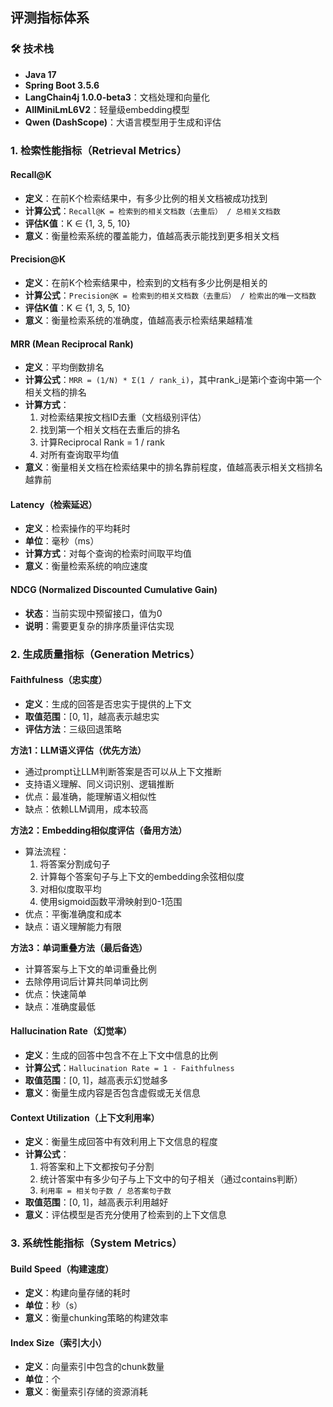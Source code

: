 ##  评测指标体系

### 🛠 技术栈

- **Java 17**
- **Spring Boot 3.5.6**
- **LangChain4j 1.0.0-beta3**：文档处理和向量化
- **AllMiniLmL6V2**：轻量级embedding模型
- **Qwen (DashScope)**：大语言模型用于生成和评估
  
### 1. 检索性能指标（Retrieval Metrics）

#### Recall@K
- **定义**：在前K个检索结果中，有多少比例的相关文档被成功找到
- **计算公式**：`Recall@K = 检索到的相关文档数（去重后） / 总相关文档数`
- **评估K值**：K ∈ {1, 3, 5, 10}
- **意义**：衡量检索系统的覆盖能力，值越高表示能找到更多相关文档

#### Precision@K
- **定义**：在前K个检索结果中，检索到的文档有多少比例是相关的
- **计算公式**：`Precision@K = 检索到的相关文档数（去重后） / 检索出的唯一文档数`
- **评估K值**：K ∈ {1, 3, 5, 10}
- **意义**：衡量检索系统的准确度，值越高表示检索结果越精准

#### MRR (Mean Reciprocal Rank)
- **定义**：平均倒数排名
- **计算公式**：`MRR = (1/N) * Σ(1 / rank_i)`，其中rank_i是第i个查询中第一个相关文档的排名
- **计算方式**：
  1. 对检索结果按文档ID去重（文档级别评估）
  2. 找到第一个相关文档在去重后的排名
  3. 计算Reciprocal Rank = 1 / rank
  4. 对所有查询取平均值
- **意义**：衡量相关文档在检索结果中的排名靠前程度，值越高表示相关文档排名越靠前

#### Latency（检索延迟）
- **定义**：检索操作的平均耗时
- **单位**：毫秒（ms）
- **计算方式**：对每个查询的检索时间取平均值
- **意义**：衡量检索系统的响应速度

#### NDCG (Normalized Discounted Cumulative Gain)
- **状态**：当前实现中预留接口，值为0
- **说明**：需要更复杂的排序质量评估实现

### 2. 生成质量指标（Generation Metrics）

#### Faithfulness（忠实度）
- **定义**：生成的回答是否忠实于提供的上下文
- **取值范围**：[0, 1]，越高表示越忠实
- **评估方法**：三级回退策略

**方法1：LLM语义评估（优先方法）**
- 通过prompt让LLM判断答案是否可以从上下文推断
- 支持语义理解、同义词识别、逻辑推断
- 优点：最准确，能理解语义相似性
- 缺点：依赖LLM调用，成本较高

**方法2：Embedding相似度评估（备用方法）**
- 算法流程：
  1. 将答案分割成句子
  2. 计算每个答案句子与上下文的embedding余弦相似度
  3. 对相似度取平均
  4. 使用sigmoid函数平滑映射到0-1范围
- 优点：平衡准确度和成本
- 缺点：语义理解能力有限

**方法3：单词重叠方法（最后备选）**
- 计算答案与上下文的单词重叠比例
- 去除停用词后计算共同单词比例
- 优点：快速简单
- 缺点：准确度最低

#### Hallucination Rate（幻觉率）
- **定义**：生成的回答中包含不在上下文中信息的比例
- **计算公式**：`Hallucination Rate = 1 - Faithfulness`
- **取值范围**：[0, 1]，越高表示幻觉越多
- **意义**：衡量生成内容是否包含虚假或无关信息

#### Context Utilization（上下文利用率）
- **定义**：衡量生成回答中有效利用上下文信息的程度
- **计算公式**：
  1. 将答案和上下文都按句子分割
  2. 统计答案中有多少句子与上下文中的句子相关（通过contains判断）
  3. `利用率 = 相关句子数 / 总答案句子数`
- **取值范围**：[0, 1]，越高表示利用越好
- **意义**：评估模型是否充分使用了检索到的上下文信息

### 3. 系统性能指标（System Metrics）

#### Build Speed（构建速度）
- **定义**：构建向量存储的耗时
- **单位**：秒（s）
- **意义**：衡量chunking策略的构建效率

#### Index Size（索引大小）
- **定义**：向量索引中包含的chunk数量
- **单位**：个
- **意义**：衡量索引存储的资源消耗
